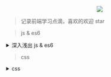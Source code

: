 <div align="center">
  <img src="https://fengzhua-1300368835.cos.ap-chengdu.myqcloud.com/16dec02bb8a57be3.webp">
</div>

> 记录前端学习点滴，喜欢的欢迎 star

> js & es6

<details>
    <summary>深入浅出 js & es6</summary>
    
- [x] [闭包](https://github.com/fengzhua/blog/blob/master/js/闭包.md)
- [x] [异步](https://github.com/fengzhua/blog/blob/master/js/异步.md)
- [x] [Commonjs模块和ES6模块](https://github.com/fengzhua/blog/blob/master/js/Commonjs模块和ES6模块.md)
- [x] [设计模式-单例模式](https://github.com/fengzhua/blog/blob/master/js/设计模式-单例模式.md)
- [x] [设计模式-发布订阅](https://github.com/fengzhua/blog/blob/master/js/设计模式-发布订阅.md)
- [x] [高阶函数-函数作为参数传递](https://github.com/fengzhua/blog/blob/master/js/高阶函数-函数作为参数传递.md)
- [x] [高阶函数-函数作为返回值输出](https://github.com/fengzhua/blog/blob/master/js/高阶函数-函数作为返回值输出.md)
- [x] [高阶函数-currying&uncurrying](https://github.com/fengzhua/blog/blob/master/js/高阶函数-currying&uncurrying.md)
</details>

> css

<details>
    <summary>css</summary>
    
- [x] [flex布局](https://github.com/fengzhua/blog/blob/master/css/flex布局.md)
- [ ] [BFC](https://github.com/fengzhua/blog/blob/master/css/BFC.md)
- [ ] [CSS3好用的选择器](https://github.com/fengzhua/blog/blob/master/css/.md)
</details>

